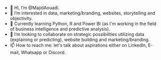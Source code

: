 - 👋 Hi, I’m @MajidAouadi. 
- 👀 I’m interested in data, marketing/branding, websites, storytelling and objectivity. 
- 🌱 Currently learning Python, R and Power BI (as I'm working in the field of business intelligence and predictive analysis). 
- 💞️ I’m looking to collaborate on strategic possibilities utilizing data (explaining or predicting), website building and marketing/branding. 
- 📫 How to reach me: let's talk about aspirations either on LinkedIn, E-mail, Whatsapp or Discord.  

<!---
MajidAouadi/MajidAouadi is a ✨ special ✨ repository because its `README.md` (this file) appears on your GitHub profile.
You can click the Preview link to take a look at your changes.
--->
